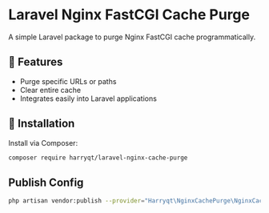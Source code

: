 # Laravel Nginx FastCGI Cache Purge

A simple Laravel package to purge Nginx FastCGI cache programmatically.

## 🧰 Features

- Purge specific URLs or paths
- Clear entire cache
- Integrates easily into Laravel applications

## 💾 Installation

Install via Composer:

```sh
composer require harryqt/laravel-nginx-cache-purge
```

## Publish Config

```sh
php artisan vendor:publish --provider="Harryqt\NginxCachePurge\NginxCachePurgeServiceProvider"
```
